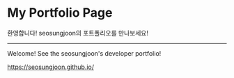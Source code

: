# My Portfolio Page

환영합니다! seosungjoon의 포트폴리오를 만나보세요!

---

Welcome! See the seosungjoon's developer portfolio!

https://seosungjoon.github.io/


